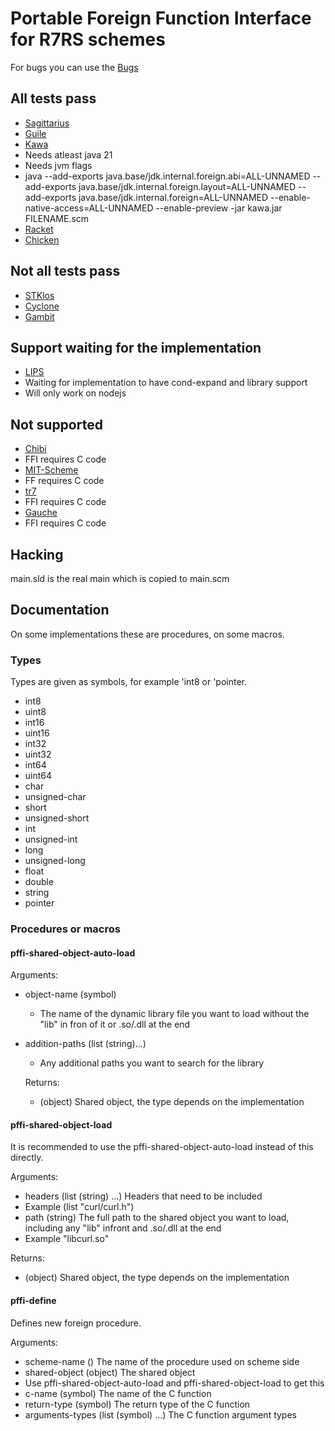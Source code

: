 # Portable Foreign Function Interface for R7RS schemes

For bugs you can use the
[Bugs](https://codeberg.org/r7rs-pffi/pffi/projects/9101)

## All tests pass

- [Sagittarius](https://bitbucket.org/ktakashi/sagittarius-scheme/wiki/Home)
- [Guile](https://www.gnu.org/software/guile/)
- [Kawa](https://www.gnu.org/software/kawa/index.html)
- Needs atleast java 21
- Needs jvm flags
- java --add-exports java.base/jdk.internal.foreign.abi=ALL-UNNAMED --add-exports java.base/jdk.internal.foreign.layout=ALL-UNNAMED --add-exports java.base/jdk.internal.foreign=ALL-UNNAMED --enable-native-access=ALL-UNNAMED --enable-preview -jar kawa.jar FILENAME.scm
- [Racket](https://racket-lang.org/)
- [Chicken](https://www.call-cc.org/)

## Not all tests pass

- [STKlos](https://stklos.net/)
- [Cyclone](https://justinethier.github.io/cyclone/)
- [Gambit](https://gambitscheme.org)

## Support waiting for the implementation

- [LIPS](https://lips.js.org/)
- Waiting for implementation to have cond-expand and library support
- Will only work on nodejs

## Not supported

- [Chibi](https://synthcode.com/scheme/chibi)
- FFI requires C code
- [MIT-Scheme](https://www.gnu.org/software/mit-scheme/)
- FF requires C code
- [tr7](https://gitlab.com/jobol/tr7)
- FFI requires C code
- [Gauche](https://practical-scheme.net/gauche/)
- FFI requires C code


## Hacking

main.sld is the real main which is copied to main.scm

## Documentation

On some implementations these are procedures, on some macros.

### Types

Types are given as symbols, for example 'int8 or 'pointer.

- int8
- uint8
- int16
- uint16
- int32
- uint32
- int64
- uint64
- char
- unsigned-char
- short
- unsigned-short
- int
- unsigned-int
- long
- unsigned-long
- float
- double
- string
- pointer


### Procedures or macros

#### pffi-shared-object-auto-load

Arguments:

- object-name (symbol)
  - The name of the dynamic library file you want to load without the "lib" in fron of it or .so/.dll at the end
- addition-paths (list (string)...)
  - Any additional paths you want to search for the library

  Returns:

  - (object) Shared object, the type depends on the implementation

#### pffi-shared-object-load

  It is recommended to use the pffi-shared-object-auto-load instead of this
  directly.

  Arguments:

  - headers (list (string) ...) Headers that need to be included
  - Example (list "curl/curl.h")
  - path (string) The full path to the shared object you want to load, including any "lib" infront and .so/.dll at the end
  - Example "libcurl.so"

  Returns:

  - (object) Shared object, the type depends on the implementation



#### pffi-define

  Defines new foreign procedure.

  Arguments:

  - scheme-name () The name of the procedure used on scheme side
  - shared-object (object) The shared object
  - Use pffi-shared-object-auto-load and pffi-shared-object-load to get this
  - c-name (symbol) The name of the C function
  - return-type (symbol) The return type of the C function
  - arguments-types (list (symbol) ...) The C function argument types

